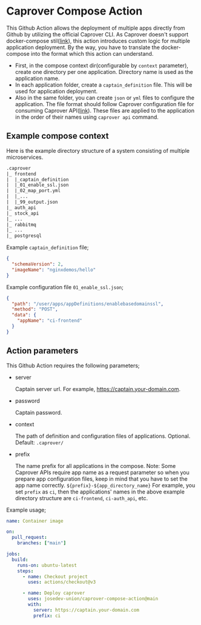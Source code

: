 # Caprover Compose Action

This Github Action allows the deployment of multiple apps directly from Github by utilizing the official Caprover CLI.
As Caprover doesn't support docker-compose stil([link](https://caprover.com/docs/docker-compose.html)), this action introduces custom logic for multiple application deployment. By the way, you have to translate the docker-compose into the format which this action can understand.

- First, in the compose context dir(configurable by `context` parameter), create one directory per one application. Directory name is used as the application name.
- In each application folder, create a `captain_definition` file. This will be used for application deployment.
- Also in the same folder, you can create `json` or `yml` files to configure the application. The file format should follow Caprover configuration file for consuming Caprover API([link](https://github.com/caprover/caprover-cli/tree/master#api)). These files are applied to the application in the order of their names using `caprover api` command.

## Example compose context
Here is the example directory structure of a system consisting of multiple microservices.
```txt
.caprover
|_ frontend
|  |_captain_definition
|  |_01_enable_ssl.json
|  |_02_map_port.yml
|  |_...
|  |_99_output.json
|_ auth_api
|_ stock_api
|_ ...
|_ rabbitmq
|_ ...
|_ postgresql

```
Example `captain_definition` file;
```json
{
  "schemaVersion": 2,
  "imageName": "nginxdemos/hello"
}
```
Example configuration file `01_enable_ssl.json`;
```json
{
  "path": "/user/apps/appDefinitions/enablebasedomainssl",
  "method": "POST",
  "data": {
    "appName": "ci-frontend"
  }
}
```

## Action parameters
This Github Action requires the following parameters;
- server

  Captain server url. For example, https://captain.your-domain.com.
- password

  Captain password.
- context

  The path of definition and configuration files of applications. Optional. Default: `.caprover/`
- prefix

  The name prefix for all applications in the compose.
  Note: Some Caprover APIs require app name as a request parameter so when you prepare app configuration files, keep in mind that you have to set the app name correctly. `${prefix}-${app_directory_name}`
  For example, you set `prefix` as `ci`, then the applications' names in the above example directory structure are `ci-frontend`, `ci-auth_api`, etc.

Example usage;
```yaml
name: Container image

on:
  pull_request:
    branches: ["main"]

jobs:
  build:
    runs-on: ubuntu-latest
    steps:
      - name: Checkout project
        uses: actions/checkout@v3

      - name: Deploy caprover
        uses: josedev-union/caprover-compose-action@main
        with:
          server: https://captain.your-domain.com
          prefix: ci
```
